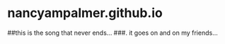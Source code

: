 # nancyampalmer.github.io

##this is the song that never ends...
###.   it goes on and on my friends...
